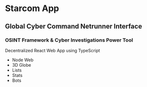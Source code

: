 # Starcom App

## Global Cyber Command Netrunner Interface

### OSINT Framework & Cyber Investigations Power Tool

Decentralized React Web App using TypeScript


- Node Web
- 3D Globe
- Lists
- Stats
- Bots

